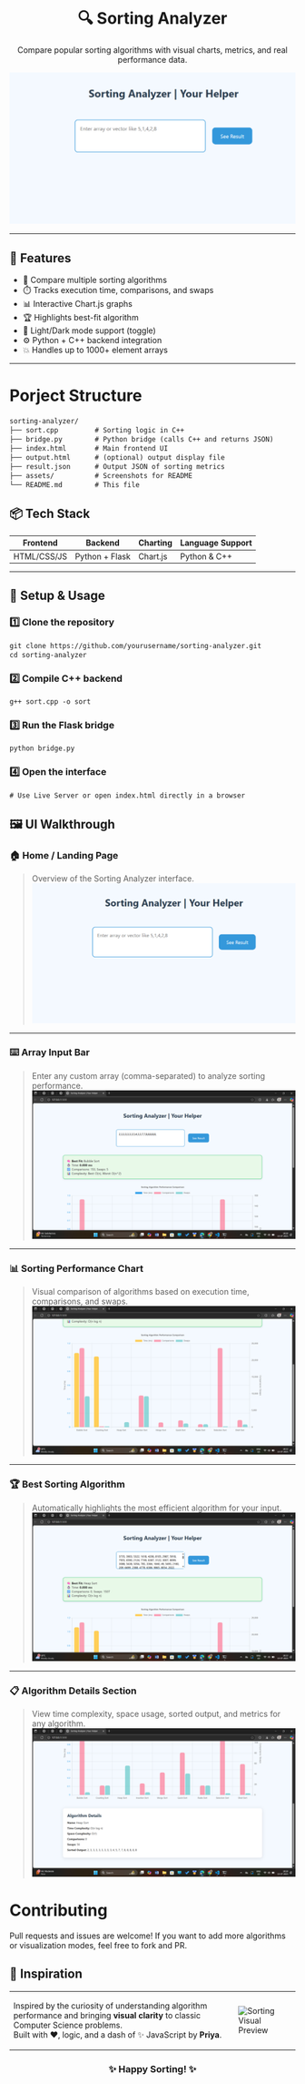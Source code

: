 <h1 align="center">🔍 Sorting Analyzer</h1>
<p align="center">
  Compare popular sorting algorithms with visual charts, metrics, and real performance data.
</p>

<p align="center">
  <img src="https://github.com/Priya-C-016/Sorting-Analyzer/blob/main/images/Screenshot%20(432).png" width="700" alt="Landing Page">
</p>

---

## 🚀 Features

- 🧮 Compare multiple sorting algorithms
- ⏱️ Tracks execution time, comparisons, and swaps
- 📊 Interactive Chart.js graphs
- 🏆 Highlights best-fit algorithm
- 🌙 Light/Dark mode support (toggle)
- ⚙️ Python + C++ backend integration
- 💥 Handles up to 1000+ element arrays

---
# Porject Structure
```
sorting-analyzer/
├── sort.cpp         # Sorting logic in C++
├── bridge.py        # Python bridge (calls C++ and returns JSON)
├── index.html       # Main frontend UI
├── output.html      # (optional) output display file
├── result.json      # Output JSON of sorting metrics
├── assets/          # Screenshots for README
└── README.md        # This file
```

## 📦 Tech Stack

| Frontend  | Backend        | Charting      | Language Support |
|-----------|----------------|---------------|------------------|
| HTML/CSS/JS | Python + Flask | Chart.js      | Python & C++     |

---

## 🔧 Setup & Usage


### 1️⃣ Clone the repository
```
git clone https://github.com/yourusername/sorting-analyzer.git
cd sorting-analyzer
```

### 2️⃣ Compile C++ backend
```
g++ sort.cpp -o sort
```
### 3️⃣ Run the Flask bridge
```
python bridge.py
```
### 4️⃣ Open the interface
```
# Use Live Server or open index.html directly in a browser
```

## 🖼️ UI Walkthrough

### 🏠 Home / Landing Page
> Overview of the Sorting Analyzer interface.
![Homepage](https://github.com/Priya-C-016/Sorting-Analyzer/blob/main/images/Screenshot%20(432).png)

---

### ⌨️ Array Input Bar
> Enter any custom array (comma-separated) to analyze sorting performance.
![Input Bar](https://github.com/Priya-C-016/Sorting-Analyzer/blob/main/images/Screenshot%20(429).png)

---

### 📊 Sorting Performance Chart
> Visual comparison of algorithms based on execution time, comparisons, and swaps.
![Chart](https://github.com/Priya-C-016/Sorting-Analyzer/blob/main/images/Screenshot%20(435).png)

---

### 🏆 Best Sorting Algorithm
> Automatically highlights the most efficient algorithm for your input.
![Best Algorithm](https://github.com/Priya-C-016/Sorting-Analyzer/blob/main/images/Screenshot%20(434).png)

---

### 📋 Algorithm Details Section
> View time complexity, space usage, sorted output, and metrics for any algorithm.
![Algorithm Details](https://github.com/Priya-C-016/Sorting-Analyzer/blob/main/images/Screenshot%20(431).png)


# Contributing
Pull requests and issues are welcome!
If you want to add more algorithms or visualization modes, feel free to fork and PR.

<h2>🧠 Inspiration</h2>

<table border="0">
<tr>
<td>

Inspired by the curiosity of understanding algorithm performance and bringing **visual clarity** to classic Computer Science problems.  
Built with ❤, logic, and a dash of ✨ JavaScript by **Priya**.

</td>
<td>

<img src="https://github.com/Priya-C-016/PinkPetal/blob/main/public/images/girl.webp" width="250" alt="Sorting Visual Preview"/>

</td>
</tr>
</table>


<h3 align="center">✨ Happy Sorting! ✨</h3>
